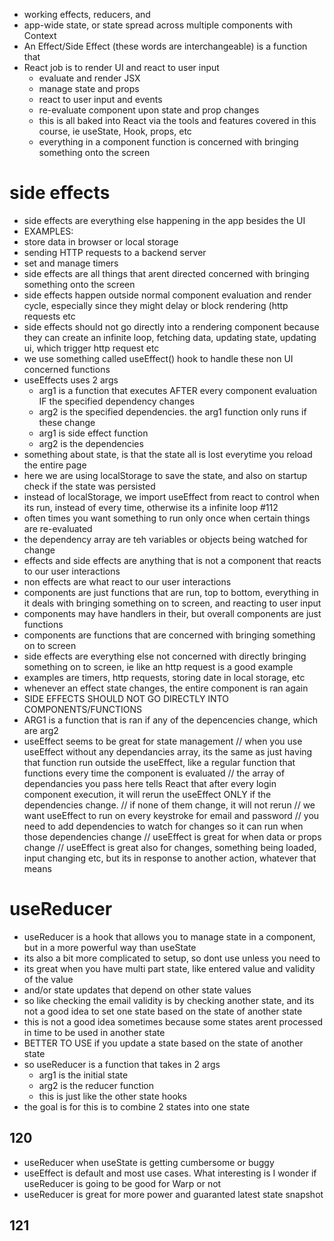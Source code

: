 -   working effects, reducers, and
-   app-wide state, or state spread across multiple components with Context
-   An Effect/Side Effect (these words are interchangeable) is a function that
-   React job is to render UI and react to user input
    -   evaluate and render JSX
    -   manage state and props
    -   react to user input and events
    -   re-evaluate component upon state and prop changes
    -   this is all baked into React via the tools and features covered in this course, ie useState, Hook, props, etc
    -   everything in a component function is concerned with bringing something onto the screen

# side effects

-   side effects are everything else happening in the app besides the UI
-   EXAMPLES:
-   store data in browser or local storage
-   sending HTTP requests to a backend server
-   set and manage timers
-   side effects are all things that arent directed concerned with bringing something onto the screen
-   side effects happen outside normal component evaluation and render cycle, especially since they might delay or block rendering (http requests etc
-   side effects should not go directly into a rendering component because they can create an infinite loop, fetching data, updating state, updating ui, which trigger http request etc
-   we use something called useEffect() hook to handle these non UI concerned functions
-   useEffects uses 2 args
    -   arg1 is a function that executes AFTER every component evaluation IF the specified dependency changes
    -   arg2 is the specified dependencies. the arg1 function only runs if these change
    -   arg1 is side effect function
    -   arg2 is the dependencies
-   something about state, is that the state all is lost everytime you reload the entire page
-   here we are using localStorage to save the state, and also on startup check if the state was persisted
-   instead of localStorage, we import useEffect from react to control when its run, instead of every time, otherwise its a infinite loop
    #112
-   often times you want something to run only once when certain things are re-evaluated
-   the dependency array are teh variables or objects being watched for change
-  effects and side effects are anything that is not a component that reacts to our user interactions
- non effects are what react to our user interactions
- components are just functions that are run, top to bottom, everything in it deals with bringing something on to screen, and reacting to user input
- components may have handlers in their, but overall components are just functions
- components are functions that are concerned with bringing something on to screen
- side effects are everything else not concerned with directly bringing something on to screen, ie like an http request is a good example
- examples are timers, http requests, storing date in local storage, etc
- whenever an effect state changes, the entire component is ran again
- SIDE EFFECTS SHOULD NOT GO DIRECTLY INTO COMPONENTS/FUNCTIONS
- ARG1 is a function that is ran if any of the depencencies change, which are arg2
- useEffect seems to be great for state management
    // when you use useEffect without any dependancies array, its the same as just having that function run outside the useEffect, like a regular function that functions every time the component is evaluated
    // the array of dependancies you pass here tells React that after every login component execution, it will rerun the useEffect ONLY if the dependencies change.
    // if none of them change, it will not rerun
    // we want useEffect to run on every keystroke for email and password
    // you need to add dependencies to watch for changes so it can run when those dependencies change
    // useEffect is great for when data or props change
    // useEffect is great also for changes, something being loaded, input changing etc, but its in response to another action, whatever that means

# useReducer
- useReducer is a hook that allows you to manage state in a component, but in a more powerful way than useState
- its also a bit more complicated to setup, so dont use unless you need to
- its great when you have multi part state, like entered value and validity of the value
- and/or state updates that depend on other state values
- so like checking the email validity is by checking another state, and its not a good idea to set one state based on the state of another state
- this is not a good idea sometimes because some states arent processed in time to be used in another state
- BETTER TO USE if you update a state based on the state of another state
- so useReducer is a function that takes in 2 args
    -   arg1 is the initial state
    -   arg2 is the reducer function
    - this is just like the other state hooks
- the goal is for this is to combine 2 states into one state
## 120
- useReducer when useState is getting cumbersome or buggy
- useEffect is default and most use cases. What interesting is I wonder if useReducer is going to be good for Warp or not
- useReducer is great for more power and guaranted latest state snapshot
## 121
